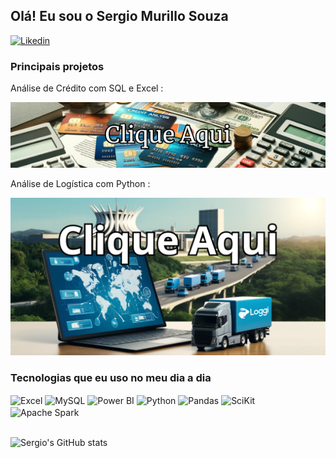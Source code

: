 ## Olá! Eu sou o Sergio Murillo Souza

[![Likedin](https://img.shields.io/badge/LinkedIn-0077B5?style=for-the-badge&logo=linkedin&logoColor=white)](https://www.linkedin.com/in/sergioalmeidas/)

### Principais projetos

Análise de Crédito com SQL e Excel : 

[![SQL](https://raw.githubusercontent.com/murillo-almeida/Suplys/main/Banner-SQL.png?token=GHSAT0AAAAAACTAA4P7TEPVPQ3KBMDIGCYYZTCC7VA)](https://www.kaggle.com/code/sergiomurilloalmeida/eda-e-analise-de-cr-dito-sergio-souza)

Análise de Logística com Python : 

[![Python](https://raw.githubusercontent.com/murillo-almeida/Suplys/main/Clique%20Aqui.png?token=GHSAT0AAAAAACTAA4P7LF7AGY2U2L76Q37UZTCC7IA)](https://www.kaggle.com/code/sergiomurilloalmeida/projeto-de-log-stica-em-bras-lia-loggi)

### Tecnologias que eu uso no meu dia a dia

<div style="display: inline_block">
  <img align="center" alt="Excel" src="https://img.shields.io/badge/Microsoft_Excel-217346?style=for-the-badge&logo=microsoft-excel&logoColor=white" />
  <img align="center" alt="MySQL" src="https://img.shields.io/badge/MySQL-005C84?style=for-the-badge&logo=mysql&logoColor=white" />
  <img align="center" alt="Power BI" src="https://img.shields.io/badge/PowerBI-F2C811?style=for-the-badge&logo=Power%20BI&logoColor=white" />
  <img align="center" alt="Python" src="https://img.shields.io/badge/Python-FFD43B?style=for-the-badge&logo=python&logoColor=blue" />
  <img align="center" alt="Pandas" src="https://img.shields.io/badge/Pandas-2C2D72?style=for-the-badge&logo=pandas&logoColor=white" />
  <img align="center" alt="SciKit" src="https://img.shields.io/badge/scikit_learn-F7931E?style=for-the-badge&logo=scikit-learn&logoColor=white" />
  <img align="center" alt="Apache Spark" src="https://img.shields.io/badge/Apache_Spark-FFFFFF?style=for-the-badge&logo=apachespark&logoColor=#E35A16" />
</div><br/>

![Sergio's GitHub stats](https://github-readme-stats.vercel.app/api?username=murillo-almeida&show_icons=true&theme=dark)
